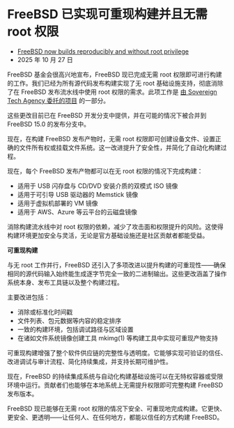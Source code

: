 # FreeBSD 已实现可重现构建并且无需 root 权限

- [FreeBSD now builds reproducibly and without root privilege](https://freebsdfoundation.org/blog/freebsd-now-builds-reproducibly-and-without-root-privilege/)
- 2025 年 10 月 27 日

FreeBSD 基金会很高兴地宣布，FreeBSD 现已完成无需 root 权限即可进行构建的工作。我们已经为所有源代码发布构建实现了无 root 基础设施支持，彻底消除了在 FreeBSD 发布流水线中使用 root 权限的需求。此项工作是 [由 Sovereign Tech Agency 委托的项目](https://freebsdfoundation.org/blog/sovereign-tech-fund-to-invest-e686400-in-freebsd-infrastructure-modernization/) 的一部分。

这些更改目前已在 FreeBSD 开发分支中提供，并在可能的情况下被合并到 FreeBSD 15.0 的发布分支中。

现在，在构建 FreeBSD 发布产物时，无需 root 权限即可创建设备文件、设置正确的文件所有权或挂载文件系统。这一改进提升了安全性，并简化了自动化构建过程。

现在，每个 FreeBSD 发布产物都可以在无 root 权限的情况下完成构建：

* 适用于 USB 闪存盘与 CD/DVD 安装介质的双模式 ISO 镜像
* 适用于可引导 USB 驱动器的 Memstick 镜像
* 适用于虚拟机部署的 VM 镜像
* 适用于 AWS、Azure 等云平台的云磁盘镜像

消除构建流水线中对 root 权限的依赖，减少了攻击面和权限提升的风险。这使得构建环境更加安全与灵活，无论是官方基础设施还是社区贡献者都能受益。

**可重现构建**

与无 root 工作并行，FreeBSD 还引入了多项改进以提升构建的可重现性——确保相同的源代码输入始终能生成逐字节完全一致的二进制输出。这些更改涵盖了操作系统本身、发布工具链以及整个构建过程。

主要改进包括：

* 消除或标准化时间戳
* 文件列表、包元数据等内容的稳定排序
* 一致的构建环境，包括调试路径与区域设置
* 在诸如文件系统镜像创建工具 mkimg(1) 等构建工具中实现可重现产物支持

可重现构建增强了整个软件供应链的完整性与透明度。它能够实现可验证的信任、改进调试与审计流程、简化持续集成，并支持长期可维护性。

现在，FreeBSD 的持续集成系统与自动化构建基础设施可以在无特权容器或受限环境中运行。贡献者们也能够在本地系统上无需提升权限即可完整构建 FreeBSD 发布版本。

FreeBSD 现已能够在无需 root 权限的情况下安全、可重现地完成构建。它更快、更安全、更透明——让任何人、在任何地方，都能以信任的方式构建 FreeBSD。
